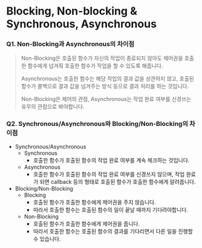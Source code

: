 # Blocking, Non-blocking & Synchronous, Asynchronous

### Q1. Non-Blocking과 Asynchronous의 차이점
> Non-Blocking은 호출된 함수가 자신의 작업이 종료되지 않아도 제어권을 호출한 함수에게 넘겨줘 호출한 함수가 작업을 할 수 있도록 해줍니다. 
> 
> Asynchronous는 호출한 함수는 해당 작업의 결과 값을 상관하지 않고, 호출된 함수가 콜백으로 결과 값을 넘겨주는 방식 등으로 결과 처리를 하는 것입니다. 
>
> Non-Blocking은 제어의 관점, Asynchronous는 작업 완료 여부를 신경쓰는 유무의 관점으로 봐야합니다. 

### Q2. Synchronous/Asynchronous와 Blocking/Non-Blocking의 차이점
- Synchronous/Asynchronous
    - Synchronous
        - 호출한 함수가 호출된 함수의 작업 완료 여부를 계속 체크하는 것입니다. 
    - Asynchronous
        - 호출한 함수가 호출된 함수의 작업 완료 여부를 신경쓰지 않으며, 작업 완료가 되면 callback 등의 형태로 호출된 함수가 호출한 함수에게 알려줍니다. 
- Blocking/Non-Blocking
    - Blocking
        - 호출된 함수가 호출한 함수에게 제어권을 주지 않습니다. 
        - 따라서 호출한 함수는 호출된 함수의 일이 끝날 때까지 기다려야합니다. 
    - Non-Blocking
        - 호출된 함수가 호출한 함수에게 제어권을 줍니다.
        - 따라서 호출한 함수는 호출된 함수의 결과를 기다리면서 다른 일을 진행할 수 있습니다. 
